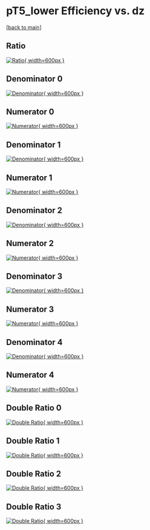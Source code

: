 # pT5_lower Efficiency vs. dz

[[back to main](./)]



## Ratio

[![Ratio](../mtv/var/pT5_lower_loweta_13_1_eff_dz.png){ width=600px }](../mtv/var/pT5_lower_loweta_13_1_eff_dz.pdf)

## Denominator 0

[![Denominator](../mtv/den/pT5_lower_loweta_13_1_eff_dz_den0.png){ width=600px }](../mtv/den/pT5_lower_loweta_13_1_eff_dz_den0.pdf)

## Numerator 0

[![Numerator](../mtv/num/pT5_lower_loweta_13_1_eff_dz_num0.png){ width=600px }](../mtv/num/pT5_lower_loweta_13_1_eff_dz_num0.pdf)

## Denominator 1

[![Denominator](../mtv/den/pT5_lower_loweta_13_1_eff_dz_den1.png){ width=600px }](../mtv/den/pT5_lower_loweta_13_1_eff_dz_den1.pdf)

## Numerator 1

[![Numerator](../mtv/num/pT5_lower_loweta_13_1_eff_dz_num1.png){ width=600px }](../mtv/num/pT5_lower_loweta_13_1_eff_dz_num1.pdf)

## Denominator 2

[![Denominator](../mtv/den/pT5_lower_loweta_13_1_eff_dz_den2.png){ width=600px }](../mtv/den/pT5_lower_loweta_13_1_eff_dz_den2.pdf)

## Numerator 2

[![Numerator](../mtv/num/pT5_lower_loweta_13_1_eff_dz_num2.png){ width=600px }](../mtv/num/pT5_lower_loweta_13_1_eff_dz_num2.pdf)

## Denominator 3

[![Denominator](../mtv/den/pT5_lower_loweta_13_1_eff_dz_den3.png){ width=600px }](../mtv/den/pT5_lower_loweta_13_1_eff_dz_den3.pdf)

## Numerator 3

[![Numerator](../mtv/num/pT5_lower_loweta_13_1_eff_dz_num3.png){ width=600px }](../mtv/num/pT5_lower_loweta_13_1_eff_dz_num3.pdf)

## Denominator 4

[![Denominator](../mtv/den/pT5_lower_loweta_13_1_eff_dz_den4.png){ width=600px }](../mtv/den/pT5_lower_loweta_13_1_eff_dz_den4.pdf)

## Numerator 4

[![Numerator](../mtv/num/pT5_lower_loweta_13_1_eff_dz_num4.png){ width=600px }](../mtv/num/pT5_lower_loweta_13_1_eff_dz_num4.pdf)

## Double Ratio 0

[![Double Ratio](../mtv/ratio/pT5_lower_loweta_13_1_eff_dz_ratio0.png){ width=600px }](../mtv/ratio/pT5_lower_loweta_13_1_eff_dz_ratio0.pdf)

## Double Ratio 1

[![Double Ratio](../mtv/ratio/pT5_lower_loweta_13_1_eff_dz_ratio1.png){ width=600px }](../mtv/ratio/pT5_lower_loweta_13_1_eff_dz_ratio1.pdf)

## Double Ratio 2

[![Double Ratio](../mtv/ratio/pT5_lower_loweta_13_1_eff_dz_ratio2.png){ width=600px }](../mtv/ratio/pT5_lower_loweta_13_1_eff_dz_ratio2.pdf)

## Double Ratio 3

[![Double Ratio](../mtv/ratio/pT5_lower_loweta_13_1_eff_dz_ratio3.png){ width=600px }](../mtv/ratio/pT5_lower_loweta_13_1_eff_dz_ratio3.pdf)

